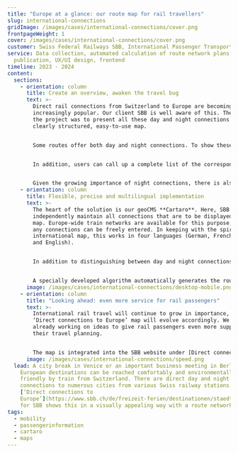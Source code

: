 ```yaml
---
title: "Europe at a glance: our route map for rail travellers"
slug: international-connections
gridImage: /images/cases/international-connections/cover.png
frontpageWeight: 1
cover: /images/cases/international-connections/cover.png
customer: Swiss Federal Railways SBB, International Passenger Transport
service: Data collection, automated calculation of route network plans, map
  publication, UX/UI design, frontend
timeline: 2023 - 2024
content:
  sections:
    - orientation: column
      title: Create an overview, awaken the travel bug
      text: >-
        Direct rail connections from Switzerland to Europe are becoming
        increasingly popular. Our client SBB is well aware of this. The aim of
        the project was to present all these day and night connections in a
        clearly structured, easy-to-use map.


        Some routes offer both day and night connections. To show these in parallel, we created a route network map. This allows interested parties to see at a glance whether there are day and/or night connections on a particular route.


        In addition, users can call up a complete list of the corresponding connections when selecting a line or station. A fold-out string of pearls also shows all intermediate stops, making it an ideal source of inspiration for new travel ideas directly from the nearest major station.


        Given the growing importance of night connections, there is also a [separate map](https://www.sbb.ch/de/freizeit-ferien/europa/nachtzug.html) with our Darkstyle base map in the background.
    - orientation: column
      title: Flexible, precise and multilingual implementation
      text: >-
        The heart of the solution is our geoCMS **Cartaro**. Here, SBB can
        independently maintain all connections that are to be displayed on the
        map. Europe-wide train networks are available for this purpose, on which
        any connections can be freely entered. In keeping with the spirit of an
        international map, this works in four languages (German, French, Italian
        and English).


        In addition to distinguishing between day and night connections, stops, brief descriptions and links can also be added.


        A specially developed algorithm automatically generates the route network plan based on this data. Even during processing, SBB can check the plan in a preview before creating the current vector tiles at the touch of a button.
      image: /images/cases/international-connections/desktop-mobile.png
    - orientation: column
      title: "Looking ahead: even more service for rail passengers"
      text: >-
        International rail travel will continue to grow in importance, and the
        ‘Direct connections to Europe’ map will evolve accordingly. We are
        already working on ideas to give rail passengers even more support with
        their travel planning.


        The map is integrated into the SBB website under [Direct connections](https://www.sbb.ch/de/freizeit-ferien/destinationen/staedte-laender-europa.html) and \[Night connections to Europe](https://www.sbb.ch/de/ leisure-holidays/trains-excursions/night-train.html) and, like most of our maps, is also available on the \[Trafimage web map portal](https://maps.trafimage.ch/ch.sbb.direktverbindungen?baselayers=ch.sbb.direktverbindungen. base-light,ch.sbb.direktverbindungen.base-dark,ch.sbb.direktverbindungen.base-aerial&lang=en&layers=ch.sbb.direktverbindungen.night,ch.sbb.direktverbindungen.day&x=925472&y=5920000&z=9).
      image: /images/cases/international-connections/speed.png
  lead: A city break in Venice or an important business meeting in Berlin? Many
    European destinations can be reached comfortably and environmentally
    friendly by train from Switzerland. There are direct day and night
    connections to numerous cities from various Swiss railway stations. Our map
    [‘Direct connections to
    Europe’](https://www.sbb.ch/de/freizeit-ferien/destinationen/staedte-laender-europa.html)
    for SBB shows this in a visually appealing way with a route network map.
tags:
  - mobility
  - passengerinformation
  - cartaro
  - maps
---
```

